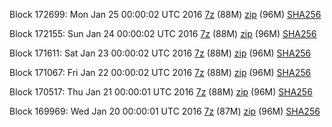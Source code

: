 Block 172699: Mon Jan 25 00:00:02 UTC 2016 [7z](https://transfer.sh/HM23T/bootstrap.dat.20160125.7z) (88M) [zip](https://transfer.sh/o21aM/bootstrap.dat.20160125.zip) (96M) [SHA256](https://transfer.sh/qsqqu/sha256.txt)

Block 172155: Sun Jan 24 00:00:02 UTC 2016 [7z](https://transfer.sh/GeBZj/bootstrap.dat.20160124.7z) (88M) [zip](https://transfer.sh/zIRcU/bootstrap.dat.20160124.zip) (96M) [SHA256](https://transfer.sh/4k7nl/sha256.txt)

Block 171611: Sat Jan 23 00:00:02 UTC 2016 [7z](https://transfer.sh/Y5GDH/bootstrap.dat.20160123.7z) (88M) [zip](https://transfer.sh/14XupN/bootstrap.dat.20160123.zip) (96M) [SHA256](https://transfer.sh/PJJEo/sha256.txt)

Block 171067: Fri Jan 22 00:00:02 UTC 2016 [7z](https://transfer.sh/FpMQS/bootstrap.dat.20160122.7z) (88M) [zip](https://transfer.sh/15ekjk/bootstrap.dat.20160122.zip) (96M) [SHA256](https://transfer.sh/Xi7Yw/sha256.txt)

Block 170517: Thu Jan 21 00:00:01 UTC 2016 [7z](https://transfer.sh/dC07O/bootstrap.dat.20160121.7z) (88M) [zip](https://transfer.sh/8B7tq/bootstrap.dat.20160121.zip) (96M) [SHA256](https://transfer.sh/lfKyH/sha256.txt)

Block 169969: Wed Jan 20 00:00:01 UTC 2016 [7z](https://transfer.sh/8Xwyx/bootstrap.dat.20160120.7z) (87M) [zip](https://transfer.sh/PHjul/bootstrap.dat.20160120.zip) (96M) [SHA256](https://transfer.sh/14fP2z/sha256.txt)
